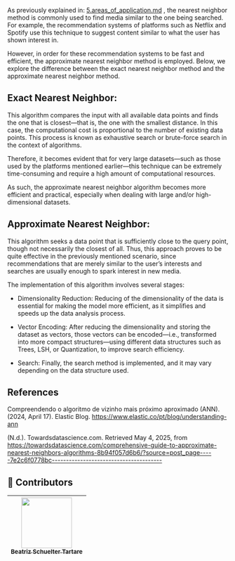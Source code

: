 As previously explained in: [5.areas_of_application.md](./5.areas_of_application.md) , the nearest neighbor method is commonly used to find media similar to the one being searched. For example, the recommendation systems of platforms such as Netflix and Spotify use this technique to suggest content similar to what the user has shown interest in.

However, in order for these recommendation systems to be fast and efficient, the approximate nearest neighbor method is employed. Below, we explore the difference between the exact nearest neighbor method and the approximate nearest neighbor method.

## Exact Nearest Neighbor:

This algorithm compares the input with all available data points and finds the one that is closest—that is, the one with the smallest distance. In this case, the computational cost is proportional to the number of existing data points. This process is known as exhaustive search or brute-force search in the context of algorithms.

Therefore, it becomes evident that for very large datasets—such as those used by the platforms mentioned earlier—this technique can be extremely time-consuming and require a high amount of computational resources.

As such, the approximate nearest neighbor algorithm becomes more efficient and practical, especially when dealing with large and/or high-dimensional datasets.

## Approximate Nearest Neighbor:

This algorithm seeks a data point that is sufficiently close to the query point, though not necessarily the closest of all. Thus, this approach proves to be quite effective in the previously mentioned scenario, since recommendations that are merely similar to the user’s interests and searches are usually enough to spark interest in new media.

The implementation of this algorithm involves several stages:

- Dimensionality Reduction: Reducing of the dimensionality of the data is essential for making the model more efficient, as it simplifies and speeds up the data analysis process.

- Vector Encoding: After reducing the dimensionality and storing the dataset as vectors, those vectors can be encoded—i.e., transformed into more compact structures—using different data structures such as Trees, LSH, or Quantization, to improve search efficiency.

- Search: Finally, the search method is implemented, and it may vary depending on the data structure used.

## References
Compreendendo o algoritmo de vizinho mais próximo aproximado (ANN). (2024, April 17). Elastic Blog. https://www.elastic.co/pt/blog/understanding-ann

(N.d.). Towardsdatascience.com. Retrieved May 4, 2025, from https://towardsdatascience.com/comprehensive-guide-to-approximate-nearest-neighbors-algorithms-8b94f057d6b6/?source=post_page-----7e2c6f0778bc---------------------------------------

## 👾 **Contributors**  
| [<img loading="lazy" src="https://avatars.githubusercontent.com/u/197432407?v=4" width=115><br><sub>Beatriz Schuelter Tartare</sub>](https://github.com/beastartare) |
| :---: |
